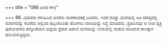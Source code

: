 +++
title = "086 ಜನಪ ಕೇಳೈ"

+++
86. ವಿದುರನು ಕಳುಹಿಸಿದ ಖನಕನು ವಾರಣಾವತಕ್ಕೆ ಬಂದನು. ಇವರ ಶಯ್ಯಾ ಮನೆಯಲ್ಲಿ ಅತಿ ರಹಸ್ಯದಲ್ಲಿ ಸುರಂಗವನ್ನು ಕೊರೆದು ಅಲ್ಲಿಂದ ತಪ್ಪಿಸಿಕೊಂಡು ಹೋಗಲು ದಾರಿಯನ್ನು ಸಿದ್ಧ ಮಾಡಿದನು. ಪ್ರತಿದಿನವೂ ಆ ನೀಚ ವ್ಯಕ್ತಿ ಪುರೋಚನನು ತನ್ನೊಡೆಯನ ಆಜ್ಞೆಯ ಪ್ರಕಾರ ಅರಗಿನ ಮನೆಯನ್ನು ಬೆಂಕಿಯಲ್ಲಿ ಸುಡುವ ಸರಿಯಾದ ಕಾಲಕ್ಕಾಗಿ ಹಂಬಲಿಸುತ್ತಿದ್ದನು.